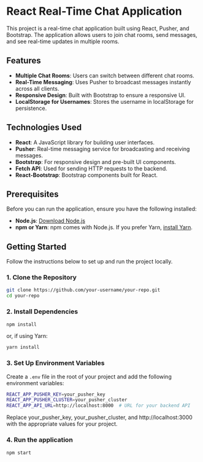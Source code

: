 # React Real-Time Chat Application

This project is a real-time chat application built using React, Pusher, and Bootstrap. The application allows users to join chat rooms, send messages, and see real-time updates in multiple rooms.

## Features

- **Multiple Chat Rooms**: Users can switch between different chat rooms.
- **Real-Time Messaging**: Uses Pusher to broadcast messages instantly across all clients.
- **Responsive Design**: Built with Bootstrap to ensure a responsive UI.
- **LocalStorage for Usernames**: Stores the username in localStorage for persistence.

## Technologies Used

- **React**: A JavaScript library for building user interfaces.
- **Pusher**: Real-time messaging service for broadcasting and receiving messages.
- **Bootstrap**: For responsive design and pre-built UI components.
- **Fetch API**: Used for sending HTTP requests to the backend.
- **React-Bootstrap**: Bootstrap components built for React.

## Prerequisites

Before you can run the application, ensure you have the following installed:

- **Node.js**: [Download Node.js](https://nodejs.org/)
- **npm or Yarn**: npm comes with Node.js. If you prefer Yarn, [install Yarn](https://yarnpkg.com/getting-started/install).

## Getting Started

Follow the instructions below to set up and run the project locally.

### 1. Clone the Repository

```bash
git clone https://github.com/your-username/your-repo.git
cd your-repo
```

### 2. Install Dependencies

```bash
npm install
```

or, if using Yarn:

```bash
yarn install
```

### 3. Set Up Environment Variables
Create a ```.env``` file in the root of your project and add the following environment variables:
```bash
REACT_APP_PUSHER_KEY=your_pusher_key
REACT_APP_PUSHER_CLUSTER=your_pusher_cluster
REACT_APP_API_URL=http://localhost:8000  # URL for your backend API
```
Replace your_pusher_key, your_pusher_cluster, and http://localhost:3000 with the appropriate values for your project.

### 4. Run the application
```bash
npm start
```